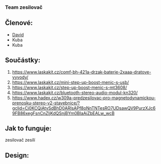 ### Team zesilovač

## Členové:
 - [David](https://github.com/davsla12)
 - Kuba 
 - Kuba

## Součástky: 
1. https://www.laskakit.cz/comf-bh-421a-drzak-baterie-2xaaa-dratove-vyvody/
2. https://www.laskakit.cz/mini-step-up-boost-menic-s-usb/
3. https://www.laskakit.cz/step-up-boost-menic-s-mt3608/
4. https://www.laskakit.cz/bluetooth-stereo-audio-modul-kn320/
5. https://www.hadex.cz/w309a-predzesilovac-pro-magnetodynamickou-prenosku-stereo-v2-stavebnice/?gclid=Cj0KCQiAtvSdBhD0ARIsAPf8oNnTNTesRO7UDsawQV9PurzXJc69FB86xegFsnCnZljKdQSnjBYm0BIaAiZbEALw_wcB

## Jak to funguje:

zesilovač zesílí 


## Design:

